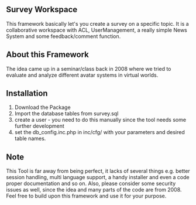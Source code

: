 ## Survey Workspace

This framework basically let's you create a survey on a specific topic. It is a collaborative workspace with ACL, UserManagement, a really simple News System and some feedback/comment function.  

## About this Framework

The idea came up in a seminar/class back in 2008 where we tried to evaluate and analyze different avatar systems in virtual worlds. 

## Installation

1) Download the Package
2) Import the database tables from survey.sql
3) create a user - you need to do this manually since the tool needs some further development
4) set the db_config.inc.php in inc/cfg/ with your parameters and desired table names.

## Note

This Tool is far away from being perfect, it lacks of several things e.g. better session handling, multi language support, a handy installer and even a code proper documentation and so on. 
Also, please consider some security issues as well, since the idea and many parts of the code are from 2008. Feel free to build upon this framework and use it for your purpose.
 
 